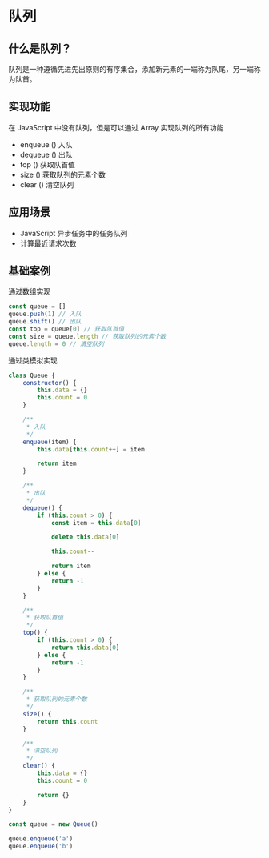 <script setup>
import Image1 from "./queue/image1.png"
import { loginRead } from '@/utils/login-read'

loginRead('j30005')
</script>

# <AppCode code="57" /> 队列

<ClientOnly><AppRead code="j30005" /></ClientOnly>

## 什么是队列？

队列是一种遵循先进先出原则的有序集合，添加新元素的一端称为队尾，另一端称为队首。

<AppImage :src="Image1" />

## 实现功能

在 JavaScript 中没有队列，但是可以通过 Array 实现队列的所有功能

-   enqueue () 入队
-   dequeue () 出队
-   top () 获取队首值
-   size () 获取队列的元素个数
-   clear () 清空队列

## 应用场景

-   JavaScript 异步任务中的任务队列
-   计算最近请求次数

## 基础案例

通过数组实现

```javascript
const queue = []
queue.push(1) // 入队
queue.shift() // 出队
const top = queue[0] // 获取队首值
const size = queue.length // 获取队列的元素个数
queue.length = 0 // 清空队列
```

通过类模拟实现

```javascript
class Queue {
    constructor() {
        this.data = {}
        this.count = 0
    }

    /**
     * 入队
     */
    enqueue(item) {
        this.data[this.count++] = item

        return item
    }

    /**
     * 出队
     */
    dequeue() {
        if (this.count > 0) {
            const item = this.data[0]

            delete this.data[0]

            this.count--

            return item
        } else {
            return -1
        }
    }

    /**
     * 获取队首值
     */
    top() {
        if (this.count > 0) {
            return this.data[0]
        } else {
            return -1
        }
    }

    /**
     * 获取队列的元素个数
     */
    size() {
        return this.count
    }

    /**
     * 清空队列
     */
    clear() {
        this.data = {}
        this.count = 0

        return {}
    }
}

const queue = new Queue()

queue.enqueue('a')
queue.enqueue('b')
```

<AppComment />